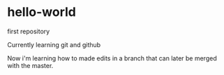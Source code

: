 # hello-world
first repository

Currently learning git and github

Now i'm learning how to made edits in a branch that can later be merged with the master.
